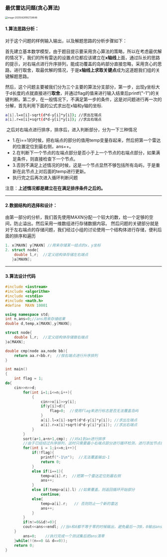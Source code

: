 ### 最优雷达问题(贪心算法)

<img src="C:\Users\han\AppData\Roaming\Typora\typora-user-images\image-20250428182724646.png" alt="image-20250428182724646" style="zoom:50%;" />

#### 1.算法思路分析：

对于这个问题的样例输入输出，以及解题思路的分析步骤如下：

​	首先建立基本数学模型，由于题目提示要采用贪心算法的策略，所以在考虑最优解的情况下，我们的所有雷达的设置点位都应该建立在**x轴线**上面，通过队长的思路的提示，对右端点进行升序排列，能成功覆盖的岛屿部分直接忽略，采用贪心的思路，进行取舍，取最优解的情况，于是**x轴线上求取关键点**成为这道题我们组的关键解题思路。

​	然后，这个问题主要被我们分为三个主要的算法分支部分，第一步，出现y坐标大于d长度的点就直接进行**取舍**，并通过flag的值来进行输入结束后printf("-1")的关键判断。第二步，在一般情况下，不满足第一步的条件，这是对问题进行再一次的分解，首先利用下面的公式求出在x轴和y轴的坐标.

```bash
a[i].l=x[i]-sqrt(d*d-y[i]*y[i]); //求出左端点
a[i].r=x[i]+sqrt(d*d-y[i]*y[i]); //求出右端点
```

​	之后对右端点进行排序，排序后，进入判断部分，分为一下三种情况

- 1.在i==1的时候，把右端点的部分的值用temp变量存起来，然后把第一个雷达的位置定位到最右侧，ans++。
- 2.在判断下一个节点的左端点部分是否小于上一个节点的右端点部分，如果满足条件，则直接检查下一个节点。
- 3.否则不满足上述情况的时候，这是一个节点显然不够包括所有岛屿，于是重新在此节点上对后面的temp进行更新。
- 执行完之后再次进入循环判断问题

注意：**上述情况都是建立在在满足排序条件之后的。**

---

#### 2.数据结构的选择和设计：

​	由第一部分的分析，我们首先使用MAXN分配一个较大的数，给一个足够的空间，防止溢出。然后采用一维数组进行存储数据内容。
然后问题的关键部分就是对于左右端点的存储问题，我们经过小组的讨论使用一个结构体进行存储，便利后面的排序和遍历

```cpp
1. x[MAXN] y[MAXN] //用来存储某一结点的x，y坐标
2. struct node{
    double l,r;  //定义结构体存储左右端点
   }a[MAXN];
```

---

#### 3.算法设计代码

```cpp
#include <iostream>
#include <algorithm>
#include <cstdio>
#include <math.h>
#define  MAXN 10001

using namespace std;
int n,ans=0;//ans用来存储结果
double d,temp,x[MAXN],y[MAXN];

struct node{
    double l,r;  //定义结构体存储做右端点
}a[MAXN];

double cmp(node aa,node bb){
    return aa.r<bb.r;  //按右端点进行升序排列
}   

int main()
{
    int flag = 1;
do{
    cin>>n>>d;
        for(int i=1;i<=n;i++){
            {
                cin>>x[i]>>y[i];
                if(y[i]>d){
                    flag=0;  //使用flag来进行标志是否无法覆盖岛屿
                }
                a[i].l=x[i]-sqrt(d*d-y[i]*y[i]); //求出左端点
                a[i].r=x[i]+sqrt(d*d-y[i]*y[i]); //求出右端点
            }
        }
        sort(a+1,a+n+1,cmp); //对a1到an进行排序
        //由于已经经过升序排列，这时只需要最小右端点部分进行循环检测，进行添加节点即可
        for(int i = 1;i<=n;i++){
            if(!flag){ 
                printf("-1\n");  //无法覆盖输出-1
                return 0;
            }
            else if(i==1){
                temp=a[i].r;  //把第一个雷达定位到最右侧
                ans++;
            }
            else if(temp>a[i].l) //如果覆盖，则返回循环开始部分
                continue;
            else{
                temp=a[i].r;   // 否则防止一个新的雷达
                ans++;
            }
        }
        if(n!=0&&d!=0){
        cout<<ans<<endl; //当n和d都不等于零的时候输出，避免最后一次0，0输出ans
    }
        ans=0;    //执行完成一个测试集后把ans清零
    }while(!(n==0 && d==0));
    return 0;
}

```


